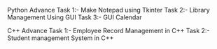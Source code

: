 Python Advance
Task 1:- Make Notepad using Tkinter
Task 2:- Library Management Using GUI
Task 3:- GUI Calendar

C++ Advance
Task 1:- Employee Record Management in C++
Task 2:- Student management System in C++
